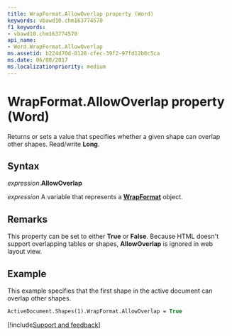 ```yaml
---
title: WrapFormat.AllowOverlap property (Word)
keywords: vbawd10.chm163774570
f1_keywords:
- vbawd10.chm163774570
api_name:
- Word.WrapFormat.AllowOverlap
ms.assetid: b224d70d-0128-cfec-39f2-97fd12b0c5ca
ms.date: 06/08/2017
ms.localizationpriority: medium
---
```



# WrapFormat.AllowOverlap property (Word)

Returns or sets a value that specifies whether a given shape can overlap other shapes. Read/write **Long**.


## Syntax

_expression_.**AllowOverlap**

_expression_ A variable that represents a **[WrapFormat](Word.WrapFormat.md)** object.


## Remarks

This property can be set to either **True** or **False**. Because HTML doesn't support overlapping tables or shapes, **AllowOverlap** is ignored in web layout view.


## Example

This example specifies that the first shape in the active document can overlap other shapes.

```vb
ActiveDocument.Shapes(1).WrapFormat.AllowOverlap = True
```




[!include[Support and feedback](~/includes/feedback-boilerplate.md)]